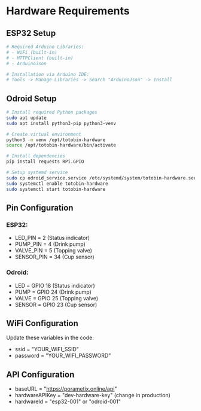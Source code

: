 # Hardware Requirements

## ESP32 Setup
```bash
# Required Arduino Libraries:
# - WiFi (built-in)
# - HTTPClient (built-in) 
# - ArduinoJson

# Installation via Arduino IDE:
# Tools -> Manage Libraries -> Search "ArduinoJson" -> Install
```

## Odroid Setup
```bash
# Install required Python packages
sudo apt update
sudo apt install python3-pip python3-venv

# Create virtual environment
python3 -m venv /opt/totobin-hardware
source /opt/totobin-hardware/bin/activate

# Install dependencies
pip install requests RPi.GPIO

# Setup systemd service
sudo cp odroid_service.service /etc/systemd/system/totobin-hardware.service
sudo systemctl enable totobin-hardware
sudo systemctl start totobin-hardware
```

## Pin Configuration

### ESP32:
- LED_PIN = 2 (Status indicator)
- PUMP_PIN = 4 (Drink pump)
- VALVE_PIN = 5 (Topping valve)
- SENSOR_PIN = 34 (Cup sensor)

### Odroid:
- LED = GPIO 18 (Status indicator)
- PUMP = GPIO 24 (Drink pump)
- VALVE = GPIO 25 (Topping valve)  
- SENSOR = GPIO 23 (Cup sensor)

## WiFi Configuration
Update these variables in the code:
- ssid = "YOUR_WIFI_SSID"
- password = "YOUR_WIFI_PASSWORD"

## API Configuration
- baseURL = "https://porametix.online/api"
- hardwareAPIKey = "dev-hardware-key" (change in production)
- hardwareId = "esp32-001" or "odroid-001"